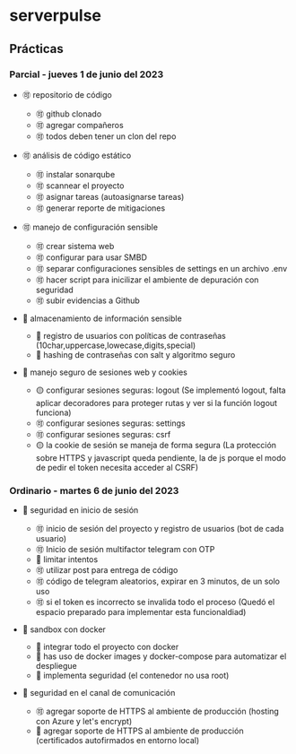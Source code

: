 # serverpulse

## Prácticas

### Parcial - jueves 1 de junio del 2023

- :accept: repositorio de código

  - :accept: github clonado
  - :accept: agregar compañeros
  - :accept: todos deben tener un clon del repo

- :accept: análisis de código estático

  - :accept: instalar sonarqube
  - :accept: scannear el proyecto
  - :accept: asignar tareas (autoasignarse tareas)
  - :accept: generar reporte de mitigaciones

- :accept: manejo de configuración sensible

  - :accept: crear sistema web
  - :accept: configurar para usar SMBD
  - :accept: separar configuraciones sensibles de settings en un archivo .env
  - :accept: hacer script para inicilizar el ambiente de depuración con seguridad
  - :accept: subir evidencias a Github

- :red_circle: almacenamiento de información sensible

  - :red_circle: registro de usuarios con políticas de contraseñas (10char,uppercase,lowecase,digits,special)
  - :red_circle: hashing de contraseñas con salt y algoritmo seguro

- :red_circle: manejo seguro de sesiones web y cookies
  - :yellow_circle: configurar sesiones seguras: logout (Se implementó logout, falta aplicar decoradores para proteger rutas y ver si la función logout funciona)
  - :accept: configurar sesiones seguras: settings
  - :accept: configurar sesiones seguras: csrf
  - :yellow_circle: la cookie de sesión se maneja de forma segura (La protección sobre HTTPS y javascript queda pendiente, la de js porque el modo de pedir el token necesita acceder al CSRF)

### Ordinario - martes 6 de junio del 2023

- :red_circle: seguridad en inicio de sesión

  - :accept: inicio de sesión del proyecto y registro de usuarios (bot de cada usuario)
  - :accept: Inicio de sesión multifactor telegram con OTP
  - :red_circle: limitar intentos
  - :accept: utilizar post para entrega de código
  - :accept: código de telegram aleatorios, expirar en 3 minutos, de un solo uso
  - :accept: si el token es incorrecto se invalida todo el proceso (Quedó el espacio preparado para implementar esta funcionaldiad)

- :red_circle: sandbox con docker

  - :red_circle: integrar todo el proyecto con docker
  - :red_circle: has uso de docker images y docker-compose para automatizar el despliegue
  - :red_circle: implementa seguridad (el contenedor no usa root)

- :red_circle: seguridad en el canal de comunicación
  - :accept: agregar soporte de HTTPS al ambiente de producción (hosting con Azure y let's encrypt)
  - :red_circle: agregar soporte de HTTPS al ambiente de producción (certificados autofirmados en entorno local)
